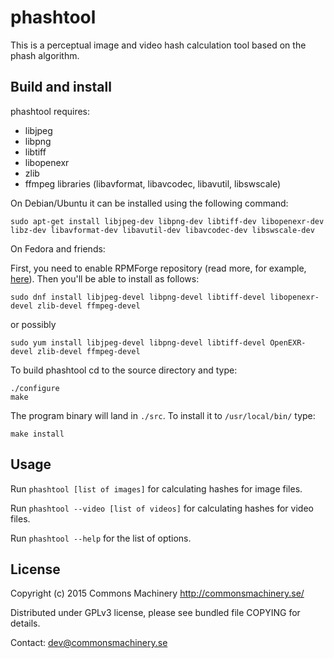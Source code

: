phashtool
=========

This is a perceptual image and video hash calculation tool based on the phash algorithm.


Build and install
-----------------

phashtool requires:
- libjpeg
- libpng
- libtiff
- libopenexr
- zlib
- ffmpeg libraries (libavformat, libavcodec, libavutil, libswscale)

On Debian/Ubuntu it can be installed using the following command:

    sudo apt-get install libjpeg-dev libpng-dev libtiff-dev libopenexr-dev libz-dev libavformat-dev libavutil-dev libavcodec-dev libswscale-dev

On Fedora and friends:

First, you need to enable RPMForge repository (read more, for example, [here](http://www.tecmint.com/enable-rpmforge-repository/)). 
Then you'll be able to install as follows:

    sudo dnf install libjpeg-devel libpng-devel libtiff-devel libopenexr-devel zlib-devel ffmpeg-devel 
    
or possibly

    sudo yum install libjpeg-devel libpng-devel libtiff-devel OpenEXR-devel zlib-devel ffmpeg-devel 


To build phashtool cd to the source directory and type:
    
    ./configure
    make

The program binary will land in `./src`. To install it to `/usr/local/bin/` type:

    make install

Usage
-----

Run `phashtool [list of images]` for calculating hashes for image files.

Run `phashtool --video [list of videos]` for calculating hashes for video files.

Run `phashtool --help` for the list of options.

License
-------

Copyright (c) 2015 Commons Machinery http://commonsmachinery.se/

Distributed under GPLv3 license, please see bundled file COPYING for details.

Contact: dev@commonsmachinery.se

